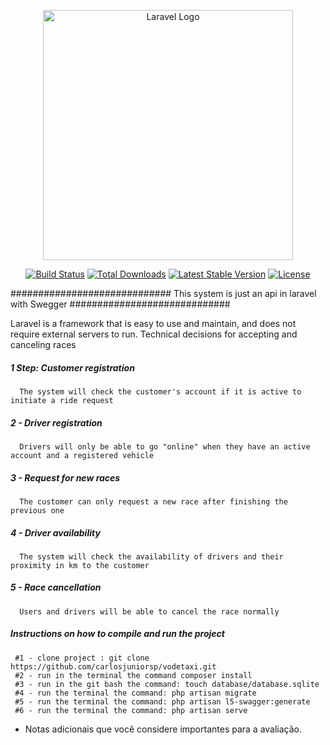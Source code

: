 <p align="center"><a href="https://laravel.com" target="_blank"><img src="https://raw.githubusercontent.com/laravel/art/master/logo-lockup/5%20SVG/2%20CMYK/1%20Full%20Color/laravel-logolockup-cmyk-red.svg" width="400" alt="Laravel Logo"></a></p>

<p align="center">
<a href="https://github.com/laravel/framework/actions"><img src="https://github.com/laravel/framework/workflows/tests/badge.svg" alt="Build Status"></a>
<a href="https://packagist.org/packages/laravel/framework"><img src="https://img.shields.io/packagist/dt/laravel/framework" alt="Total Downloads"></a>
<a href="https://packagist.org/packages/laravel/framework"><img src="https://img.shields.io/packagist/v/laravel/framework" alt="Latest Stable Version"></a>
<a href="https://packagist.org/packages/laravel/framework"><img src="https://img.shields.io/packagist/l/laravel/framework" alt="License"></a>
</p>



############################# This system is just an api in laravel with Swegger #############################

Laravel is a framework that is easy to use and maintain, and does not require external servers to run.
Technical decisions for accepting and canceling races
##### 1 Step: Customer registration
      The system will check the customer's account if it is active to initiate a ride request
        
##### 2 - Driver registration
      Drivers will only be able to go "online" when they have an active account and a registered vehicle
            
##### 3 - Request for new races
      The customer can only request a new race after finishing the previous one
    
##### 4 - Driver availability
      The system will check the availability of drivers and their proximity in km to the customer
    
##### 5 - Race cancellation
      Users and drivers will be able to cancel the race normally
      
##### Instructions on how to compile and run the project #####
     #1 - clone project : git clone https://github.com/carlosjuniorsp/vodetaxi.git
     #2 - run in the terminal the command composer install
     #3 - run in the git bash the command: touch database/database.sqlite
     #4 - run the terminal the command: php artisan migrate
     #5 - run the terminal the command: php artisan l5-swagger:generate
     #6 - run the terminal the command: php artisan serve
- Notas adicionais que você considere importantes para a avaliação.

